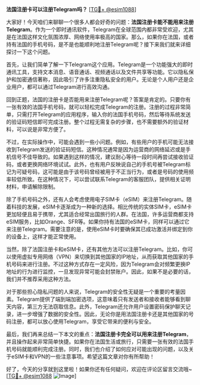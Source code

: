 **法国注册卡可以注册Telegram吗？** [[TG💪+ @esim1088](https://t.me/s/esim1088)]

大家好！今天咱们来聊聊一个很多人都会好奇的问题：**法国注册卡能不能用来注册Telegram**。作为一个即时通讯软件，Telegram在全球范围内都非常受欢迎，尤其是在法国这样文化氛围浓厚、网络使用率极高的国家。那么，如果你在法国，或者持有法国的手机号码，是不是也能顺利地注册Telegram呢？接下来我们就来详细探讨一下这个问题。

首先，让我们简单了解一下Telegram这个应用。Telegram是一个功能强大的即时通讯工具，支持文本消息、语音通话、视频通话以及文件共享等功能。它以隐私保护和加密通信著称，因此吸引了许多注重隐私安全的用户。无论是个人用户还是企业用户，都可以通过Telegram进行高效沟通。

回到正题，法国的注册卡是否能用来注册Telegram呢？答案是肯定的。只要你有一张有效的法国手机号码，就可以轻松完成Telegram的注册。注册的过程非常简单，只需打开Telegram的应用程序，输入你的法国手机号码，然后等待系统发送的验证码短信即可完成注册。整个过程无需复杂的步骤，也不需要额外的验证材料，可以说是非常方便了。

不过，在实际操作中，可能会遇到一些小问题。例如，有些用户的手机可能无法接收到Telegram发送的验证码短信。这种情况通常是因为运营商的网络延迟或是手机信号不佳导致的。如果遇到这样的情况，建议耐心等待一段时间再尝试接收验证码，或者更换网络环境试试。此外，也有用户反映说自己的手机号被Telegram标记为可疑号码，这可能是由于该号码曾经被用于不正当行为，或者是号码的使用频率较低所致。在这种情况下，可以尝试联系Telegram的客服团队，提供相关证明材料，申请解除限制。

除了手机号码之外，还有人会考虑使用电子SIM卡（eSIM）来注册Telegram。随着科技的发展，eSIM卡逐渐成为一种新的选择。相比传统的实体SIM卡，eSIM卡更加轻便且易于携带，尤其适合经常出国旅行的人群。在法国，许多运营商都支持eSIM服务，比如Orange、SFR等。如果你持有法国的eSIM卡，同样可以通过它来注册Telegram。需要注意的是，使用eSIM卡时要确保其已成功激活并绑定到你的设备上，这样才能正常使用。

当然，除了法国注册卡和eSIM卡，还有其他方法可以注册Telegram。比如，你可以使用虚拟专用网络（VPN）来切换到其他国家的IP地址，从而获取其他国家的手机号码来进行注册。不过这种方式存在一定风险，因为Telegram会对频繁更换IP地址的行为进行监控，一旦发现异常可能会封禁账户。因此，如果不是必要的话，我们并不推荐采用这种方法。

对于那些担心隐私问题的人来说，Telegram的安全性无疑是一个重要的考量因素。Telegram提供了端到端加密选项，这意味着只有发送者和接收者能够看到聊天内容，第三方无法窃取信息。此外，Telegram还允许用户设置密码保护聊天记录，进一步增强了数据的安全性。因此，无论你是用法国注册卡还是其他国家的号码注册，都可以放心使用Telegram，享受它带来的便利与安全。

最后，我们再来总结一下本文的重点：**法国注册卡完全可以用来注册Telegram**，并且操作起来非常简单快捷。如果你在法国生活或旅行，只需要一张有效的法国手机号码就能顺利完成注册。同时，我们也介绍了如何应对可能出现的问题，以及关于eSIM卡和VPN的一些注意事项。希望这篇文章对你有所帮助！

好了，今天的分享就到这里啦！如果你还有任何疑问，欢迎在评论区留言交流哦~ [[TG💪+ @esim1088](https://t.me/s/esim1088) ![Image](https://i.postimg.cc/4NQfJmqS/Snipaste-2025-05-13-00-14-12.png)]